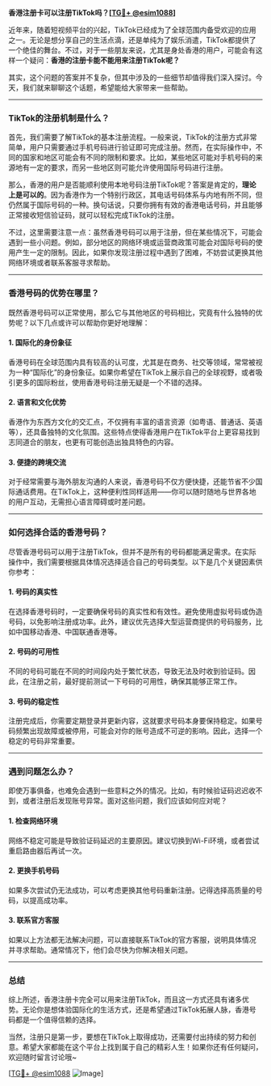 **香港注册卡可以注册TikTok吗？[[TG💪+ @esim1088](https://t.me/s/esim1088)]**

近年来，随着短视频平台的兴起，TikTok已经成为了全球范围内备受欢迎的应用之一。无论是想分享自己的生活点滴，还是单纯为了娱乐消遣，TikTok都提供了一个绝佳的舞台。不过，对于一些朋友来说，尤其是身处香港的用户，可能会有这样一个疑问：**香港的注册卡能不能用来注册TikTok呢？**

其实，这个问题的答案并不复杂，但其中涉及的一些细节却值得我们深入探讨。今天，我们就来聊聊这个话题，希望能给大家带来一些帮助。

---

### TikTok的注册机制是什么？

首先，我们需要了解TikTok的基本注册流程。一般来说，TikTok的注册方式非常简单，用户只需要通过手机号码进行验证即可完成注册。然而，在实际操作中，不同的国家和地区可能会有不同的限制和要求。比如，某些地区可能对手机号码的来源地有一定的要求，而另一些地区则可能允许使用国际号码进行注册。

那么，香港的用户是否能顺利使用本地号码注册TikTok呢？答案是肯定的，**理论上是可以的**。因为香港作为一个特别行政区，其电话号码体系与内地有所不同，但仍然属于国际号码的一种。换句话说，只要你拥有有效的香港电话号码，并且能够正常接收短信验证码，就可以轻松完成TikTok的注册。

不过，这里需要注意一点：虽然香港号码可以用于注册，但在某些情况下，可能会遇到一些小问题。例如，部分地区的网络环境或运营商政策可能会对国际号码的使用产生一定的限制。因此，如果你发现注册过程中遇到了困难，不妨尝试更换其他网络环境或者联系客服寻求帮助。

---

### 香港号码的优势在哪里？

既然香港号码可以正常使用，那么它与其他地区的号码相比，究竟有什么独特的优势呢？以下几点或许可以帮助你更好地理解：

#### 1. **国际化的身份象征**
   香港号码在全球范围内具有较高的认可度，尤其是在商务、社交等领域，常常被视为一种“国际化”的身份象征。如果你希望在TikTok上展示自己的全球视野，或者吸引更多的国际粉丝，使用香港号码注册无疑是一个不错的选择。

#### 2. **语言和文化优势**
   香港作为东西方文化的交汇点，不仅拥有丰富的语言资源（如粤语、普通话、英语等），还具备独特的文化氛围。这些特点使得香港用户在TikTok平台上更容易找到志同道合的朋友，也更有可能创造出独具特色的内容。

#### 3. **便捷的跨境交流**
   对于经常需要与海外朋友沟通的人来说，香港号码不仅方便快捷，还能节省不少国际通话费用。在TikTok上，这种便利性同样适用——你可以随时随地与世界各地的用户互动，无需担心语言障碍或时差问题。

---

### 如何选择合适的香港号码？

尽管香港号码可以用于注册TikTok，但并不是所有的号码都能满足需求。在实际操作中，我们需要根据具体情况选择适合自己的号码类型。以下是几个关键因素供你参考：

#### 1. **号码的真实性**
   在选择香港号码时，一定要确保号码的真实性和有效性。避免使用虚拟号码或伪造号码，以免影响注册成功率。此外，建议优先选择大型运营商提供的号码服务，比如中国移动香港、中国联通香港等。

#### 2. **号码的可用性**
   不同的号码可能在不同的时间段内处于繁忙状态，导致无法及时收到验证码。因此，在注册之前，最好提前测试一下号码的可用性，确保其能够正常工作。

#### 3. **号码的稳定性**
   注册完成后，你需要定期登录并更新内容，这就要求号码本身要保持稳定。如果号码频繁出现故障或被停用，可能会对你的账号造成不可逆的影响。因此，选择一个稳定的号码非常重要。

---

### 遇到问题怎么办？

即使万事俱备，也难免会遇到一些意料之外的情况。比如，有时候验证码迟迟收不到，或者注册后发现账号异常。面对这些问题，我们应该如何应对呢？

#### 1. **检查网络环境**
   网络不稳定可能是导致验证码延迟的主要原因。建议切换到Wi-Fi环境，或者尝试重启路由器后再试一次。

#### 2. **更换手机号码**
   如果多次尝试仍无法成功，可以考虑更换其他号码重新注册。记得选择高质量的号码，以提高成功率。

#### 3. **联系官方客服**
   如果以上方法都无法解决问题，可以直接联系TikTok的官方客服，说明具体情况并寻求帮助。通常情况下，他们会尽快为你解决相关问题。

---

### 总结

综上所述，香港注册卡完全可以用来注册TikTok，而且这一方式还具有诸多优势。无论你是想体验国际化的生活方式，还是希望通过TikTok拓展人脉，香港号码都是一个值得信赖的选择。

当然，注册只是第一步，要想在TikTok上取得成功，还需要付出持续的努力和创意。希望大家都能在这个平台上找到属于自己的精彩人生！如果你还有任何疑问，欢迎随时留言讨论哦~

[[TG💪+ @esim1088](https://t.me/s/esim1088) ![Image](https://i.postimg.cc/4NQfJmqS/Snipaste-2025-05-13-00-14-12.png)]